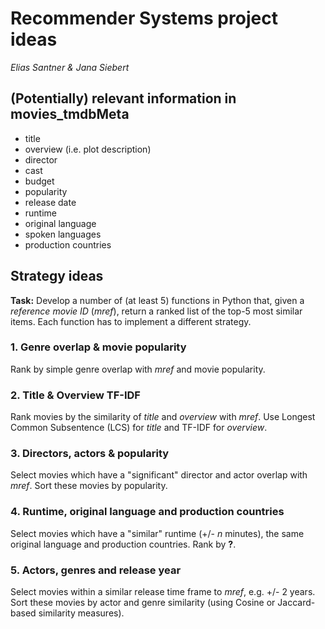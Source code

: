 # Recommender Systems project ideas
*Elias Santner & Jana Siebert*
## (Potentially) relevant information in movies_tmdbMeta
- title
- overview (i.e. plot description)
- director
- cast
- budget
- popularity
- release date
- runtime
- original language
- spoken languages
- production countries

## Strategy ideas
**Task:** Develop a number of (at least 5) functions in Python that, given a _reference_ _movie_ _ID_ (_mref_), return a ranked list of the top-5 most similar items. Each function has to implement a different strategy.

### 1. Genre overlap & movie popularity
Rank by simple genre overlap with _mref_ and movie popularity.

### 2. Title & Overview TF-IDF
Rank movies by the similarity of _title_ and _overview_ with _mref_.
Use Longest Common Subsentence (LCS) for _title_ and TF-IDF for _overview_.

### 3. Directors, actors & popularity
Select movies which have a "significant" director and actor overlap with _mref_.
Sort these movies by popularity.

### 4. Runtime, original language and production countries
Select movies which have a "similar" runtime (+/- _n_ minutes), the same original language and production countries.
Rank by **?**.

### 5. Actors, genres and release year
Select movies within a similar release time frame to _mref_, e.g. +/- 2 years.
Sort these movies by actor and genre similarity (using Cosine or Jaccard-based similarity measures).
